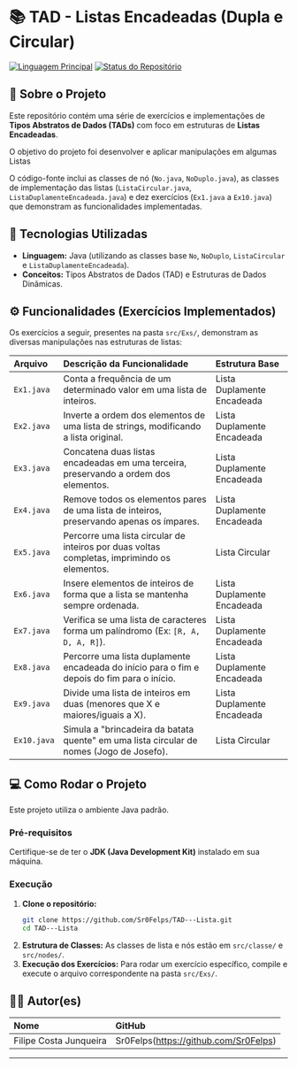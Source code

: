 # 📚 TAD - Listas Encadeadas (Dupla e Circular)

[![Linguagem Principal](https://img.shields.io/badge/Linguagem-Java-red)](https://www.java.com/)
[![Status do Repositório](https://img.shields.io/badge/Status-Concluído-green)]()

## 📌 Sobre o Projeto

Este repositório contém uma série de exercícios e implementações de **Tipos Abstratos de Dados (TADs)** com foco em estruturas de **Listas Encadeadas**.

O objetivo do projeto foi desenvolver e aplicar manipulações em algumas Listas

O código-fonte inclui as classes de nó (`No.java`, `NoDuplo.java`), as classes de implementação das listas (`ListaCircular.java`, `ListaDuplamenteEncadeada.java`) e dez exercícios (`Ex1.java` a `Ex10.java`) que demonstram as funcionalidades implementadas.

## 🚀 Tecnologias Utilizadas

* **Linguagem:** Java (utilizando as classes base `No`, `NoDuplo`, `ListaCircular` e `ListaDuplamenteEncadeada`).
* **Conceitos:** Tipos Abstratos de Dados (TAD) e Estruturas de Dados Dinâmicas.

## ⚙️ Funcionalidades (Exercícios Implementados)

Os exercícios a seguir, presentes na pasta `src/Exs/`, demonstram as diversas manipulações nas estruturas de listas:

| Arquivo | Descrição da Funcionalidade | Estrutura Base |
| :--- | :--- | :--- |
| `Ex1.java` | Conta a frequência de um determinado valor em uma lista de inteiros. | Lista Duplamente Encadeada |
| `Ex2.java` | Inverte a ordem dos elementos de uma lista de strings, modificando a lista original. | Lista Duplamente Encadeada |
| `Ex3.java` | Concatena duas listas encadeadas em uma terceira, preservando a ordem dos elementos. | Lista Duplamente Encadeada |
| `Ex4.java` | Remove todos os elementos pares de uma lista de inteiros, preservando apenas os ímpares. | Lista Duplamente Encadeada |
| `Ex5.java` | Percorre uma lista circular de inteiros por duas voltas completas, imprimindo os elementos. | Lista Circular |
| `Ex6.java` | Insere elementos de inteiros de forma que a lista se mantenha sempre ordenada. | Lista Duplamente Encadeada |
| `Ex7.java` | Verifica se uma lista de caracteres forma um palíndromo (Ex: `[R, A, D, A, R]`). | Lista Duplamente Encadeada |
| `Ex8.java` | Percorre uma lista duplamente encadeada do início para o fim e depois do fim para o início. | Lista Duplamente Encadeada |
| `Ex9.java` | Divide uma lista de inteiros em duas (menores que X e maiores/iguais a X). | Lista Duplamente Encadeada |
| `Ex10.java` | Simula a "brincadeira da batata quente" em uma lista circular de nomes (Jogo de Josefo). | Lista Circular |

## 💻 Como Rodar o Projeto

Este projeto utiliza o ambiente Java padrão.

### Pré-requisitos

Certifique-se de ter o **JDK (Java Development Kit)** instalado em sua máquina.

### Execução

1.  **Clone o repositório:**
    ```bash
    git clone https://github.com/Sr0Felps/TAD---Lista.git
    cd TAD---Lista
    ```
2.  **Estrutura de Classes:** As classes de lista e nós estão em `src/classe/` e `src/nodes/`.
3.  **Execução dos Exercícios:** Para rodar um exercício específico, compile e execute o arquivo correspondente na pasta `src/Exs/`.

## 🧑‍💻 Autor(es)

| Nome | GitHub |
| :--- | :--- |
| Filipe Costa Junqueira | Sr0Felps(https://github.com/Sr0Felps) |

---

